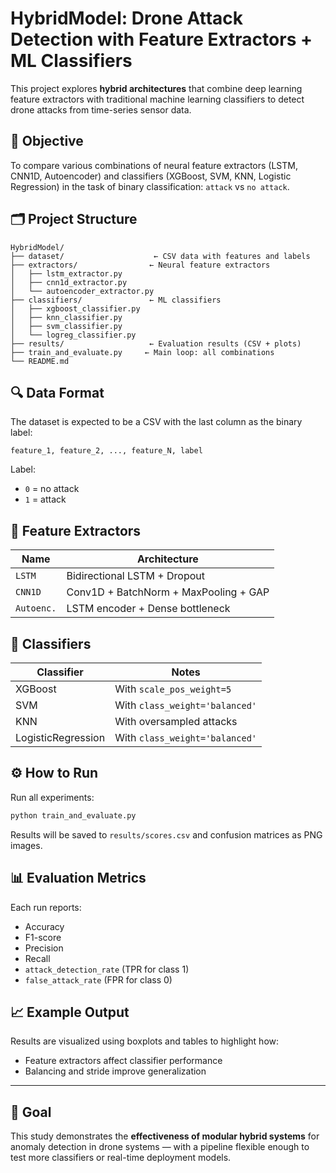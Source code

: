 # HybridModel: Drone Attack Detection with Feature Extractors + ML Classifiers

This project explores **hybrid architectures** that combine deep learning feature extractors with traditional machine learning classifiers to detect drone attacks from time-series sensor data.

## 📌 Objective
To compare various combinations of neural feature extractors (LSTM, CNN1D, Autoencoder) and classifiers (XGBoost, SVM, KNN, Logistic Regression) in the task of binary classification: `attack` vs `no attack`.

## 🗂️ Project Structure
```
HybridModel/
├── dataset/                    ← CSV data with features and labels
├── extractors/                ← Neural feature extractors
│   ├── lstm_extractor.py
│   ├── cnn1d_extractor.py
│   └── autoencoder_extractor.py
├── classifiers/               ← ML classifiers
│   ├── xgboost_classifier.py
│   ├── knn_classifier.py
│   ├── svm_classifier.py
│   └── logreg_classifier.py
├── results/                   ← Evaluation results (CSV + plots)
├── train_and_evaluate.py     ← Main loop: all combinations
└── README.md
```

## 🔍 Data Format
The dataset is expected to be a CSV with the last column as the binary label:
```
feature_1, feature_2, ..., feature_N, label
```
Label:
- `0` = no attack
- `1` = attack

## 🧠 Feature Extractors
| Name       | Architecture                          |
|------------|----------------------------------------|
| `LSTM`     | Bidirectional LSTM + Dropout           |
| `CNN1D`    | Conv1D + BatchNorm + MaxPooling + GAP |
| `Autoenc.` | LSTM encoder + Dense bottleneck        |

## 🤖 Classifiers
| Classifier       | Notes                               |
|------------------|-------------------------------------|
| XGBoost          | With `scale_pos_weight=5`           |
| SVM              | With `class_weight='balanced'`      |
| KNN              | With oversampled attacks            |
| LogisticRegression | With `class_weight='balanced'`    |

## ⚙️ How to Run
Run all experiments:
```bash
python train_and_evaluate.py
```

Results will be saved to `results/scores.csv` and confusion matrices as PNG images.

## 📊 Evaluation Metrics
Each run reports:
- Accuracy
- F1-score
- Precision
- Recall
- `attack_detection_rate` (TPR for class 1)
- `false_attack_rate` (FPR for class 0)

## 📈 Example Output
Results are visualized using boxplots and tables to highlight how:
- Feature extractors affect classifier performance
- Balancing and stride improve generalization

---
## 🔬 Goal
This study demonstrates the **effectiveness of modular hybrid systems** for anomaly detection in drone systems — with a pipeline flexible enough to test more classifiers or real-time deployment models.

